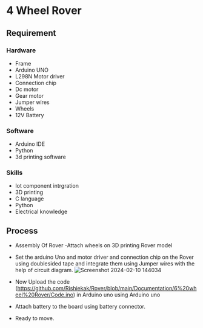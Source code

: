 # 4 Wheel Rover
##  Requirement

 ### Hardware

 - Frame
 - Arduino UNO
 - L298N Motor driver
 - Connection chip
 - Dc motor
 - Gear motor
 - Jumper wires
 - Wheels
 - 12V Battery

### Software

 - Arduino IDE
 - Python
 - 3d printing software
 
 ### Skills
 
 - Iot component intrgration
 - 3D printing
 - C language
 - Python
 - Electrical knowledge
 
 ## Process
 
 - Assembly Of Rover 
 -Attach wheels on 3D printing Rover model
 
 - Set the arduino Uno and motor driver and connection chip on the Rover using doublesided tape and integrate them using Jumper wires with the help of circuit diagram.
  ![Screenshot 2024-02-10 144034](https://github.com/Rishiekak/Rover/assets/129143946/ec198079-d9f3-4155-8dff-735a4789ad0b)

 - Now Upload the code (https://github.com/Rishiekak/Rover/blob/main/Documentation/6%20wheel%20Rover/Code.ino) in Arduino uno using Arduino uno
 - Attach battery to the board using battery connector.
 - Ready to move.
